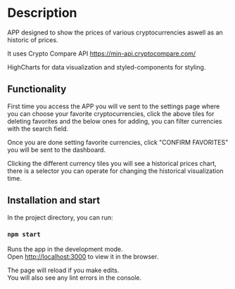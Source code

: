 # Description

APP designed to show the prices of various cryptocurrencies aswell as an historic of prices.

It uses Crypto Compare API https://min-api.cryptocompare.com/

HighCharts for data visualization and styled-components for styling.

## Functionality

First time you access the APP you will ve sent to the settings page where you can choose your favorite cryptocurrencies, click the above tiles for deleting favorites and the below ones for adding, you can filter currencies with the search field.

Once you are done setting favorite currencies, click "CONFIRM FAVORITES" you will be sent to the dashboard.

Clicking the different currency tiles you will see a historical prices chart, there is a selector you can operate for changing the historical visualization time.

## Installation and start

In the project directory, you can run:

### `npm start`

Runs the app in the development mode.\
Open [http://localhost:3000](http://localhost:3000) to view it in the browser.

The page will reload if you make edits.\
You will also see any lint errors in the console.
